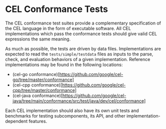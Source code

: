 # CEL Conformance Tests

The CEL conformance test suites provide a complementary specification
of the CEL language in the form of executable software. All CEL
implementations which pass the conformance tests should give valid CEL
expressions the same meaning.

As much as possible, the tests are driven by data files. Implementations
are expected to read the `tests/simple/testdata` files as inputs to the
parse, check, and evaluation behaviors of a given implementation. Reference
implementations may be found in the following locations:

* (cel-go conformance)[https://github.com/google/cel-go/tree/master/conformance]
* (cel-cpp conformance)[https://github.com/google/cel-cpp/tree/master/conformance]
* (cel-java conformance)[https://github.com/google/cel-java/tree/main/conformance/src/test/java/dev/cel/conformance]

Each CEL implementation should also have its own unit tests and benchmarks
for testing subcomponents, its API, and other implementation-dependent
features.
